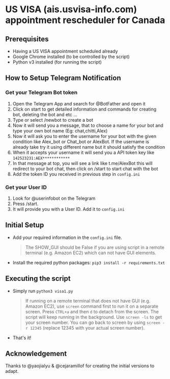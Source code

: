 # US VISA (ais.usvisa-info.com) appointment rescheduler for Canada

## Prerequisites
- Having a US VISA appointment scheduled already
- Google Chrome installed (to be controlled by the script)
- Python v3 installed (for running the script)
  
## How to Setup Telegram Notification
### Get your Telegram Bot token
1. Open the Telegram App and search for @BotFather and open it
2. Click on start to get detailed information and commands for creating bot, deleting the bot and etc …
3. Type or select /newbot to create a bot
4. Now it will send you a message, that to choose a name for your bot and type your own bot name (Eg: chat,chitti,Alex)
5. Now it will ask you to enter the username for your bot with the given condition like Alex_bot or Chat_bot or AlexBot. If the username is already take try it using different name but it should satisfy the condition
6. When it accepts your username it will send you a API token key like
   `142523231:AEX************`
7. In that message at top, you will see a link like t.me/AlexBot this will redirect to your bot chat, then click on /start to start chat with the bot
8. Add the token ID you received in previous step in `config.ini`
### Get your User ID
1. Look for @userinfobot on the Telegram
2. Press /start.
3. It will provide you with a User ID. Add it to `config.ini`

## Initial Setup
- Add your required information in the `config.ini` file. 
  > The SHOW_GUI should be False if you are using script in a remote terminal (e.g. Amazon EC2) which can not have GUI elements. 
- Install the required python packages: `pip3 install -r requirements.txt`

## Executing the script
- Simply run `python3 visa1.py`
  > If running on a remote terminal that does not have GUI (e.g. Amazon EC2), use `screen` command first to run it on a separate screen. Press `CTRL+a` and then `d` to detach from the screen. The script will keep running in the background. Use `screen -ls` to get your screen number. You can go back to screen by using `screen -r 12345` (replace 12345 with your actual screen number).
- That's it!

## Acknowledgement
Thanks to @yaojialyu & @cejaramillof for creating the initial versions to adapt.
